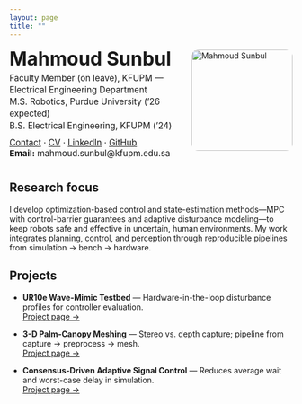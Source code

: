 ```yaml
---
layout: page
title: ""
---
```


<div style="display:flex; align-items:flex-start; justify-content:space-between; flex-wrap:wrap;">
  <div style="flex:1; min-width:280px;">

  <h1 style="font-size:2.1rem; font-weight:700; margin:0;">Mahmoud Sunbul</h1>

  <div style="font-size:0.95rem; line-height:1.4; margin-top:4px; display:block;">
    <p style="margin:0; display:block;">Faculty Member (on leave), KFUPM — Electrical Engineering Department</p>
    <p style="margin:0; display:block;">M.S. Robotics, Purdue University (’26 expected)</p>
    <p style="margin:0; display:block;">B.S. Electrical Engineering, KFUPM (’24)</p>
  </div>



  <div style="margin:10px 0; font-size:0.95rem;">
    <a href="https://msunbulee.github.io/portfolio/contact/" target="_blank">Contact</a> ·
    <a href="/portfolio/assets/cv/msunbul_Resume.pdf" target="_blank">CV</a> ·
    <a href="https://www.linkedin.com/in/msunbul/" target="_blank">LinkedIn</a> ·
    <a href="https://github.com/MSunbulee" target="_blank">GitHub</a>
    <br>
    <strong>Email:</strong> mahmoud.sunbul@kfupm.edu.sa <span style="color:#777;"></span>
  </div>


  </div>

  <div style="flex:0 0 auto; margin-left:20px;">
    <img src="/portfolio/assets/images/mahmoud.PNG" alt="Mahmoud Sunbul" width="180" style="border-radius:12px; margin-top:5px;">
  </div>
</div>


## Research focus
I develop optimization-based control and state-estimation methods—MPC with control-barrier guarantees and adaptive disturbance modeling—to keep robots safe and effective in uncertain, human environments. My work integrates planning, control, and perception through reproducible pipelines from simulation → bench → hardware.

## Projects
- **UR10e Wave-Mimic Testbed** — Hardware-in-the-loop disturbance profiles for controller evaluation.  
  <a href="/projects/ur10e/">Project page →</a>

- **3-D Palm-Canopy Meshing** — Stereo vs. depth capture; pipeline from capture → preprocess → mesh.  
  <a href="/projects/palm-mesh/">Project page →</a>

- **Consensus-Driven Adaptive Signal Control** — Reduces average wait and worst-case delay in simulation.  
  <a href="/projects/traffic-consensus/">Project page →</a>

<div style="clear:both;"></div>
